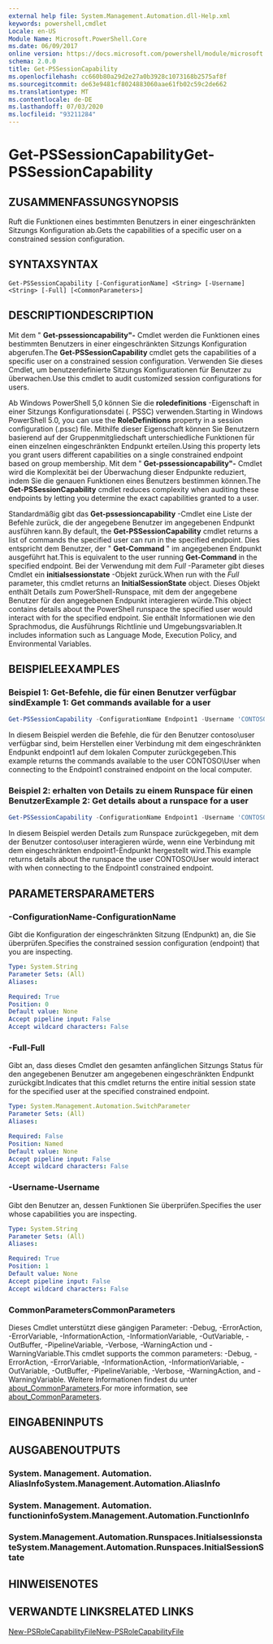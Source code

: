 ```yaml
---
external help file: System.Management.Automation.dll-Help.xml
keywords: powershell,cmdlet
Locale: en-US
Module Name: Microsoft.PowerShell.Core
ms.date: 06/09/2017
online version: https://docs.microsoft.com/powershell/module/microsoft.powershell.core/get-pssessioncapability?view=powershell-7&WT.mc_id=ps-gethelp
schema: 2.0.0
title: Get-PSSessionCapability
ms.openlocfilehash: cc660b80a29d2e27a0b3928c1073168b2575af8f
ms.sourcegitcommit: de63e9481cf8024883060aae61fb02c59c2de662
ms.translationtype: MT
ms.contentlocale: de-DE
ms.lasthandoff: 07/03/2020
ms.locfileid: "93211284"
---
```

# <span data-ttu-id="891be-103">Get-PSSessionCapability</span><span class="sxs-lookup"><span data-stu-id="891be-103">Get-PSSessionCapability</span></span>

## <span data-ttu-id="891be-104">ZUSAMMENFASSUNG</span><span class="sxs-lookup"><span data-stu-id="891be-104">SYNOPSIS</span></span>
<span data-ttu-id="891be-105">Ruft die Funktionen eines bestimmten Benutzers in einer eingeschränkten Sitzungs Konfiguration ab.</span><span class="sxs-lookup"><span data-stu-id="891be-105">Gets the capabilities of a specific user on a constrained session configuration.</span></span>

## <span data-ttu-id="891be-106">SYNTAX</span><span class="sxs-lookup"><span data-stu-id="891be-106">SYNTAX</span></span>

```
Get-PSSessionCapability [-ConfigurationName] <String> [-Username] <String> [-Full] [<CommonParameters>]
```

## <span data-ttu-id="891be-107">DESCRIPTION</span><span class="sxs-lookup"><span data-stu-id="891be-107">DESCRIPTION</span></span>

<span data-ttu-id="891be-108">Mit dem " **Get-pssessioncapability"-** Cmdlet werden die Funktionen eines bestimmten Benutzers in einer eingeschränkten Sitzungs Konfiguration abgerufen.</span><span class="sxs-lookup"><span data-stu-id="891be-108">The **Get-PSSessionCapability** cmdlet gets the capabilities of a specific user on a constrained session configuration.</span></span>
<span data-ttu-id="891be-109">Verwenden Sie dieses Cmdlet, um benutzerdefinierte Sitzungs Konfigurationen für Benutzer zu überwachen.</span><span class="sxs-lookup"><span data-stu-id="891be-109">Use this cmdlet to audit customized session configurations for users.</span></span>

<span data-ttu-id="891be-110">Ab Windows PowerShell 5,0 können Sie die **roledefinitions** -Eigenschaft in einer Sitzungs Konfigurationsdatei (. PSSC) verwenden.</span><span class="sxs-lookup"><span data-stu-id="891be-110">Starting in Windows PowerShell 5.0, you can use the **RoleDefinitions** property in a session configuration (.pssc) file.</span></span>
<span data-ttu-id="891be-111">Mithilfe dieser Eigenschaft können Sie Benutzern basierend auf der Gruppenmitgliedschaft unterschiedliche Funktionen für einen einzelnen eingeschränkten Endpunkt erteilen.</span><span class="sxs-lookup"><span data-stu-id="891be-111">Using this property lets you grant users different capabilities on a single constrained endpoint based on group membership.</span></span>
<span data-ttu-id="891be-112">Mit dem " **Get-pssessioncapability"-** Cmdlet wird die Komplexität bei der Überwachung dieser Endpunkte reduziert, indem Sie die genauen Funktionen eines Benutzers bestimmen können.</span><span class="sxs-lookup"><span data-stu-id="891be-112">The **Get-PSSessionCapability** cmdlet reduces complexity when auditing these endpoints by letting you determine the exact capabilities granted to a user.</span></span>

<span data-ttu-id="891be-113">Standardmäßig gibt das **Get-pssessioncapability** -Cmdlet eine Liste der Befehle zurück, die der angegebene Benutzer im angegebenen Endpunkt ausführen kann.</span><span class="sxs-lookup"><span data-stu-id="891be-113">By default, the **Get-PSSessionCapability** cmdlet returns a list of commands the specified user can run in the specified endpoint.</span></span>
<span data-ttu-id="891be-114">Dies entspricht dem Benutzer, der " **Get-Command** " im angegebenen Endpunkt ausgeführt hat.</span><span class="sxs-lookup"><span data-stu-id="891be-114">This is equivalent to the user running **Get-Command** in the specified endpoint.</span></span>
<span data-ttu-id="891be-115">Bei der Verwendung mit dem *Full* -Parameter gibt dieses Cmdlet ein **initialsessionstate** -Objekt zurück.</span><span class="sxs-lookup"><span data-stu-id="891be-115">When run with the *Full* parameter, this cmdlet returns an **InitialSessionState** object.</span></span>
<span data-ttu-id="891be-116">Dieses Objekt enthält Details zum PowerShell-Runspace, mit dem der angegebene Benutzer für den angegebenen Endpunkt interagieren würde.</span><span class="sxs-lookup"><span data-stu-id="891be-116">This object contains details about the PowerShell runspace the specified user would interact with for the specified endpoint.</span></span>
<span data-ttu-id="891be-117">Sie enthält Informationen wie den Sprachmodus, die Ausführungs Richtlinie und Umgebungsvariablen.</span><span class="sxs-lookup"><span data-stu-id="891be-117">It includes information such as Language Mode, Execution Policy, and Environmental Variables.</span></span>

## <span data-ttu-id="891be-118">BEISPIELE</span><span class="sxs-lookup"><span data-stu-id="891be-118">EXAMPLES</span></span>

### <span data-ttu-id="891be-119">Beispiel 1: Get-Befehle, die für einen Benutzer verfügbar sind</span><span class="sxs-lookup"><span data-stu-id="891be-119">Example 1: Get commands available for a user</span></span>

```powershell
Get-PSSessionCapability -ConfigurationName Endpoint1 -Username 'CONTOSO\User'
```

<span data-ttu-id="891be-120">In diesem Beispiel werden die Befehle, die für den Benutzer contoso\user verfügbar sind, beim Herstellen einer Verbindung mit dem eingeschränkten Endpunkt endpoint1 auf dem lokalen Computer zurückgegeben.</span><span class="sxs-lookup"><span data-stu-id="891be-120">This example returns the commands available to the user CONTOSO\User when connecting to the Endpoint1 constrained endpoint on the local computer.</span></span>

### <span data-ttu-id="891be-121">Beispiel 2: erhalten von Details zu einem Runspace für einen Benutzer</span><span class="sxs-lookup"><span data-stu-id="891be-121">Example 2: Get details about a runspace for a user</span></span>

```powershell
Get-PSSessionCapability -ConfigurationName Endpoint1 -Username 'CONTOSO\User' -Full
```

<span data-ttu-id="891be-122">In diesem Beispiel werden Details zum Runspace zurückgegeben, mit dem der Benutzer contoso\user interagieren würde, wenn eine Verbindung mit dem eingeschränkten endpoint1-Endpunkt hergestellt wird.</span><span class="sxs-lookup"><span data-stu-id="891be-122">This example returns details about the runspace the user CONTOSO\User would interact with when connecting to the Endpoint1 constrained endpoint.</span></span>

## <span data-ttu-id="891be-123">PARAMETERS</span><span class="sxs-lookup"><span data-stu-id="891be-123">PARAMETERS</span></span>

### <span data-ttu-id="891be-124">-ConfigurationName</span><span class="sxs-lookup"><span data-stu-id="891be-124">-ConfigurationName</span></span>

<span data-ttu-id="891be-125">Gibt die Konfiguration der eingeschränkten Sitzung (Endpunkt) an, die Sie überprüfen.</span><span class="sxs-lookup"><span data-stu-id="891be-125">Specifies the constrained session configuration (endpoint) that you are inspecting.</span></span>

```yaml
Type: System.String
Parameter Sets: (All)
Aliases:

Required: True
Position: 0
Default value: None
Accept pipeline input: False
Accept wildcard characters: False
```

### <span data-ttu-id="891be-126">-Full</span><span class="sxs-lookup"><span data-stu-id="891be-126">-Full</span></span>

<span data-ttu-id="891be-127">Gibt an, dass dieses Cmdlet den gesamten anfänglichen Sitzungs Status für den angegebenen Benutzer am angegebenen eingeschränkten Endpunkt zurückgibt.</span><span class="sxs-lookup"><span data-stu-id="891be-127">Indicates that this cmdlet returns the entire initial session state for the specified user at the specified constrained endpoint.</span></span>

```yaml
Type: System.Management.Automation.SwitchParameter
Parameter Sets: (All)
Aliases:

Required: False
Position: Named
Default value: None
Accept pipeline input: False
Accept wildcard characters: False
```

### <span data-ttu-id="891be-128">-Username</span><span class="sxs-lookup"><span data-stu-id="891be-128">-Username</span></span>

<span data-ttu-id="891be-129">Gibt den Benutzer an, dessen Funktionen Sie überprüfen.</span><span class="sxs-lookup"><span data-stu-id="891be-129">Specifies the user whose capabilities you are inspecting.</span></span>

```yaml
Type: System.String
Parameter Sets: (All)
Aliases:

Required: True
Position: 1
Default value: None
Accept pipeline input: False
Accept wildcard characters: False
```

### <span data-ttu-id="891be-130">CommonParameters</span><span class="sxs-lookup"><span data-stu-id="891be-130">CommonParameters</span></span>

<span data-ttu-id="891be-131">Dieses Cmdlet unterstützt diese gängigen Parameter: -Debug, -ErrorAction, -ErrorVariable, -InformationAction, -InformationVariable, -OutVariable, -OutBuffer, -PipelineVariable, -Verbose, -WarningAction und -WarningVariable.</span><span class="sxs-lookup"><span data-stu-id="891be-131">This cmdlet supports the common parameters: -Debug, -ErrorAction, -ErrorVariable, -InformationAction, -InformationVariable, -OutVariable, -OutBuffer, -PipelineVariable, -Verbose, -WarningAction, and -WarningVariable.</span></span> <span data-ttu-id="891be-132">Weitere Informationen findest du unter [about_CommonParameters](https://go.microsoft.com/fwlink/?LinkID=113216).</span><span class="sxs-lookup"><span data-stu-id="891be-132">For more information, see [about_CommonParameters](https://go.microsoft.com/fwlink/?LinkID=113216).</span></span>

## <span data-ttu-id="891be-133">EINGABEN</span><span class="sxs-lookup"><span data-stu-id="891be-133">INPUTS</span></span>

## <span data-ttu-id="891be-134">AUSGABEN</span><span class="sxs-lookup"><span data-stu-id="891be-134">OUTPUTS</span></span>

### <span data-ttu-id="891be-135">System. Management. Automation. AliasInfo</span><span class="sxs-lookup"><span data-stu-id="891be-135">System.Management.Automation.AliasInfo</span></span>

### <span data-ttu-id="891be-136">System. Management. Automation. functioninfo</span><span class="sxs-lookup"><span data-stu-id="891be-136">System.Management.Automation.FunctionInfo</span></span>

### <span data-ttu-id="891be-137">System.Management.Automation.Runspaces.Initialsessionstate</span><span class="sxs-lookup"><span data-stu-id="891be-137">System.Management.Automation.Runspaces.InitialSessionState</span></span>

## <span data-ttu-id="891be-138">HINWEISE</span><span class="sxs-lookup"><span data-stu-id="891be-138">NOTES</span></span>

## <span data-ttu-id="891be-139">VERWANDTE LINKS</span><span class="sxs-lookup"><span data-stu-id="891be-139">RELATED LINKS</span></span>

[<span data-ttu-id="891be-140">New-PSRoleCapabilityFile</span><span class="sxs-lookup"><span data-stu-id="891be-140">New-PSRoleCapabilityFile</span></span>](New-PSRoleCapabilityFile.md)
